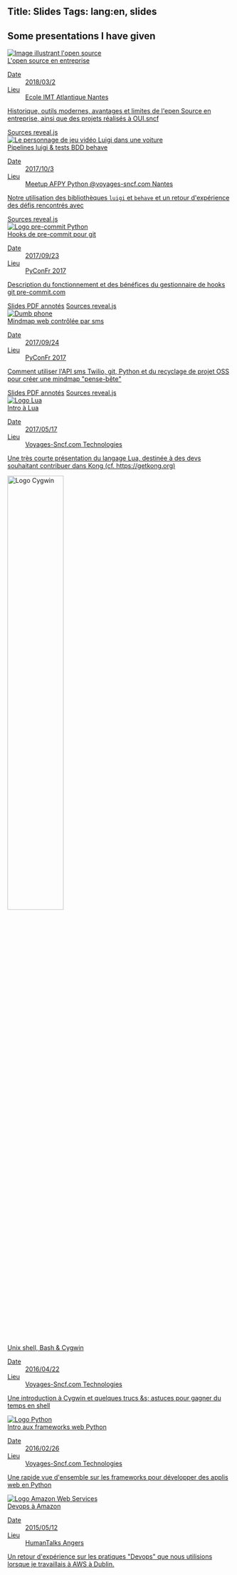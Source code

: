 Title: Slides
Tags: lang:en, slides
---

## Some presentations I have given

<div class="uk-grid">
    <div class="uk-width-1-1 uk-width-small-1-2 uk-width-medium-1-3">
        <a class="uk-thumbnail" href="https://voyages-sncf-technologies.github.io/conf-open-source-en-entreprise/">
            <img class="uk-align-center" src="images/open-source.png" alt="Image illustrant l'open source">
            <div class="uk-thumbnail-caption">
                <div class="uk-text-bold uk-text-primary">L'open source en entreprise</div>
                <dl class="uk-description-list-list">
                    <dt>Date</dt><dd>2018/03/2</dd>
                    <dt>Lieu</dt><dd>Ecole IMT Atlantique Nantes</dd>
                </dl>
                <p>Historique, outils modernes, avantages et limites de l'epen Source en entreprise, ainsi que des projets réalisés à OUI.sncf</p>
            </div>
        </a>
        <a href="https://github.com/voyages-sncf-technologies/conf-open-source-en-entreprise">Sources reveal.js</a>
    </div>
    <div class="uk-width-1-1 uk-width-small-1-2 uk-width-medium-1-3">
        <a class="uk-thumbnail" href="/lucas/slides/meetup-afpy-nantes-luigi">
            <img class="uk-align-center" src="/lucas/slides/meetup-afpy-nantes-luigi/luigi-in-car.png" alt="Le personnage de jeu vidéo Luigi dans une voiture">
            <div class="uk-thumbnail-caption">
                <div class="uk-text-bold uk-text-primary">Pipelines luigi &amp; tests BDD behave</div>
                <dl class="uk-description-list-list">
                    <dt>Date</dt><dd>2017/10/3</dd>
                    <dt>Lieu</dt><dd>Meetup AFPY Python @voyages-sncf.com Nantes</dd>
                </dl>
                <p>Notre utilisation des bibliothèques <code>luigi</code> et <code>behave</code> et un retour d'expérience des défis rencontrés avec</p>
            </div>
        </a>
        <a href="https://github.com/Lucas-C/meetup-afpy-nantes-luigi">Sources reveal.js</a>
    </div>
    <div class="uk-width-1-1 uk-width-small-1-2 uk-width-medium-1-3">
        <a class="uk-thumbnail" href="/lucas/slides/pyconfr2017-pre-commit-hooks">
            <img class="uk-align-center" src="/lucas/slides/pyconfr2017-pre-commit-hooks/pre-commit-logo.png" alt="Logo pre-commit Python">
            <div class="uk-thumbnail-caption">
                <div class="uk-text-bold uk-text-primary">Hooks de pre-commit pour git</div>
                <dl class="uk-description-list-list">
                    <dt>Date</dt><dd>2017/09/23</dd>
                    <dt>Lieu</dt><dd>PyConFr 2017</dd>
                </dl>
                <p>Description du fonctionnement et des bénéfices du gestionnaire de hooks git pre-commit.com</p>
            </div>
        </a>
        <a href="/lucas/slides/PyConFr2017_Hooks-de-pre-commit-pour-git.pdf">Slides PDF annotés</a>
        <a href="https://github.com/Lucas-C/pyconfr2017-pre-commit-hooks">Sources reveal.js</a>
    </div>
    <div class="uk-width-1-1 uk-width-small-1-2 uk-width-medium-1-3">
        <a class="uk-thumbnail" href="/lucas/slides/pyconfr2017-mindmap-par-sms">
            <img class="uk-align-center" src="/lucas/slides/pyconfr2017-mindmap-par-sms/CargoCultFeaturePhone.jpg" alt="Dumb phone">
            <div class="uk-thumbnail-caption">
                <div class="uk-text-bold uk-text-primary">Mindmap web contrôlée par sms</div>
                <dl class="uk-description-list-list">
                    <dt>Date</dt><dd>2017/09/24</dd>
                    <dt>Lieu</dt><dd>PyConFr 2017</dd>
                </dl>
                <p>Comment utiliser l'API sms Twilio, git, Python et du recyclage de projet OSS pour créer une mindmap "pense-bête"</p>
            </div>
        </a>
        <a href="/lucas/slides/PyConFr2017_Mindmap-web-controlee-par-sms-avec-Python-et-Twilio.pdf">Slides PDF annotés</a>
        <a href="https://github.com/Lucas-C/pyconfr2017-mindmap-par-sms">Sources reveal.js</a>
    </div>
    <div class="uk-width-1-1 uk-width-small-1-2 uk-width-medium-1-3">
        <a class="uk-thumbnail" href="/lucas/slides/intro-lua">
            <img class="uk-align-center" src="/lucas/slides/intro-lua/lua-logo.gif" alt="Logo Lua">
            <div class="uk-thumbnail-caption">
                <div class="uk-text-bold uk-text-primary">Intro à Lua</div>
                <dl class="uk-description-list-list">
                    <dt>Date</dt><dd>2017/05/17</dd>
                    <dt>Lieu</dt><dd>Voyages-Sncf.com Technologies</dd>
                </dl>
                <p>Une très courte présentation du langage Lua, destinée à des devs souhaitant contribuer dans Kong (cf. https://getkong.org)</p>
            </div>
        </a>
    </div>
    <div class="uk-width-1-1 uk-width-small-1-2 uk-width-medium-1-3">
        <a class="uk-thumbnail" href="/lucas/slides/tks_2016-04-22">
            <img class="uk-align-center" style="width: 50%" src="/lucas/slides/tks_2016-04-22/cygwin-logo.png" alt="Logo Cygwin">
            <div class="uk-thumbnail-caption">
                <div class="uk-text-bold uk-text-primary">Unix shell, Bash & Cygwin</div>
                <dl class="uk-description-list-list">
                    <dt>Date</dt><dd>2016/04/22</dd>
                    <dt>Lieu</dt><dd>Voyages-Sncf.com Technologies</dd>
                </dl>
                <p>Une introduction à Cygwin et quelques trucs &amps; astuces pour gagner du temps en shell</p>
            </div>
        </a>
    </div>
    <div class="uk-width-1-1 uk-width-small-1-2 uk-width-medium-1-3">
        <a class="uk-thumbnail" href="/lucas/slides/python_frameworks_web_2016-02-26">
            <img class="uk-align-center" src="/lucas/slides/python_frameworks_web_2016-02-26/python.jpg" alt="Logo Python">
            <div class="uk-thumbnail-caption">
                <div class="uk-text-bold uk-text-primary">Intro aux frameworks web Python</div>
                <dl class="uk-description-list-list">
                    <dt>Date</dt><dd>2016/02/26</dd>
                    <dt>Lieu</dt><dd>Voyages-Sncf.com Technologies</dd>
                </dl>
                <p>Une rapide vue d'ensemble sur les frameworks pour développer des applis web en Python</p>
            </div>
        </a>
    </div>
    <div class="uk-width-1-1 uk-width-small-1-2 uk-width-medium-1-3">
        <a class="uk-thumbnail" href="/lucas/slides/HTML_2015-05-12">
            <img class="uk-align-center" src="/lucas/slides/HTML_2015-05-12/cloud-aws.png" alt="Logo Amazon Web Services">
            <div class="uk-thumbnail-caption">
                <div class="uk-text-bold uk-text-primary">Devops à Amazon</div>
                <dl class="uk-description-list-list">
                    <dt>Date</dt><dd>2015/05/12</dd>
                    <dt>Lieu</dt><dd>HumanTalks Angers</dd>
                </dl>
                <p>Un retour d'expérience sur les pratiques "Devops" que nous utilisions lorsque je travaillais à AWS à Dublin.</p>
            </div>
        </a>
    </div>
</div>
